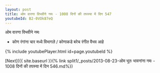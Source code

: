 ```yaml
---
layout: post
title: ओम वारणा विभवीने नमः - 1008 दिनों की तपस्या में दिन 547
youtubeId: B2-0VOk87eQ
---
```

 
 
 ओम वारणा विभवीने नमः  
 
 -  कोण रंगांना चार मध्ये विभागले / कोणाकडे बरेच रंगीत वैभव आहे 
 
  
 
  
 
 
 
 
 
 


{% include youtubePlayer.html id=page.youtubeId %}
 
[Next]({{ site.baseurl }}{% link  split1/_posts/2013-08-23-ओम भूतः भावनांना नमः - 1008 दिनों की तपस्या में दिन 546.md%})
 
